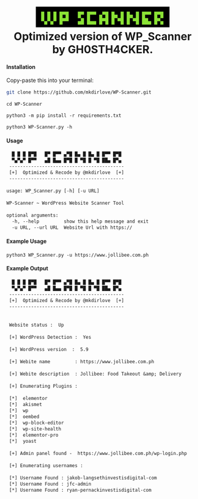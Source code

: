 <h1 align="center">
  <br>
  <a href="https://github.com/mkdirlove/WP-Scanner"><img src="https://github.com/mkdirlove/WP-Scanner/blob/main/logo.png" alt="WP-Scanner"></a>
  <br>
  Optimized version of WP_Scanner by GH0STH4CKER.
  <br>
</h1>

#### Installation

Copy-paste this into your terminal:

```sh
git clone https://github.com/mkdirlove/WP-Scanner.git
```
```
cd WP-Scanner
```
```
python3 -m pip install -r requirements.txt
```
```
python3 WP-Scanner.py -h
```
#### Usage
``` 
  █ █ █ █▀█   █▀ █▀▀ ▄▀█ █▄ █ █▄ █ █▀▀ █▀█
  ▀▄▀▄▀ █▀▀   ▄█ █▄▄ █▀█ █ ▀█ █ ▀█ ██▄ █▀▄ 
 ------------------------------------------
 [+]  Optimized & Recode by @mkdirlove  [+]
 ------------------------------------------

usage: WP_Scanner.py [-h] [-u URL]

WP-Scanner ~ WordPress Website Scanner Tool

optional arguments:
  -h, --help         show this help message and exit
  -u URL, --url URL  Website Url with https://
```
#### Example Usage
```
python3 WP_Scanner.py -u https://www.jollibee.com.ph
```
#### Example Output
```
  █ █ █ █▀█   █▀ █▀▀ ▄▀█ █▄ █ █▄ █ █▀▀ █▀█
  ▀▄▀▄▀ █▀▀   ▄█ █▄▄ █▀█ █ ▀█ █ ▀█ ██▄ █▀▄ 
 ------------------------------------------
 [+]  Optimized & Recode by @mkdirlove  [+]
 ------------------------------------------


 Website status :  Up

 [+] WordPress Detection :  Yes

 [+] WordPress version  :  5.9

 [+] Webite name         : https://www.jollibee.com.ph

 [+] Webite description  : Jollibee: Food Takeout &amp; Delivery

 [+] Enumerating Plugins : 

 [*]  elementor
 [*]  akismet
 [*]  wp
 [*]  oembed
 [*]  wp-block-editor
 [*]  wp-site-health
 [*]  elementor-pro
 [*]  yoast

 [+] Admin panel found -  https://www.jollibee.com.ph/wp-login.php

 [+] Enumerating usernames : 

 [*] Username Found : jakob-langsethinvestisdigital-com
 [*] Username Found : jfc-admin
 [*] Username Found : ryan-pernackinvestisdigital-com
```

